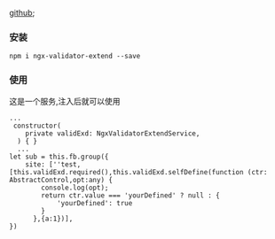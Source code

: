[github](https://github.com/Garyhjj/ngx-validator-extend);

### 安装

```
npm i ngx-validator-extend --save
```

### 使用

这是一个服务,注入后就可以使用

```
...
 constructor(
    private validExd: NgxValidatorExtendService,
  ) { }
  ...
let sub = this.fb.group({
    site: [''test, [this.validExd.required(),this.validExd.selfDefine(function (ctr: AbstractControl,opt:any) {
        console.log(opt);
        return ctr.value === 'yourDefined' ? null : {
            'yourDefined': true
        }
      },{a:1})],
})
```
